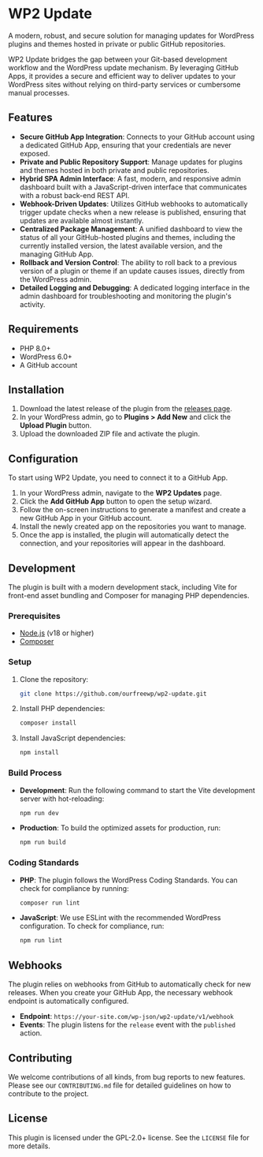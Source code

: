 # WP2 Update

A modern, robust, and secure solution for managing updates for WordPress plugins and themes hosted in private or public GitHub repositories.

WP2 Update bridges the gap between your Git-based development workflow and the WordPress update mechanism. By leveraging GitHub Apps, it provides a secure and efficient way to deliver updates to your WordPress sites without relying on third-party services or cumbersome manual processes.

## Features

  * **Secure GitHub App Integration**: Connects to your GitHub account using a dedicated GitHub App, ensuring that your credentials are never exposed.
  * **Private and Public Repository Support**: Manage updates for plugins and themes hosted in both private and public repositories.
  * **Hybrid SPA Admin Interface**: A fast, modern, and responsive admin dashboard built with a JavaScript-driven interface that communicates with a robust back-end REST API.
  * **Webhook-Driven Updates**: Utilizes GitHub webhooks to automatically trigger update checks when a new release is published, ensuring that updates are available almost instantly.
  * **Centralized Package Management**: A unified dashboard to view the status of all your GitHub-hosted plugins and themes, including the currently installed version, the latest available version, and the managing GitHub App.
  * **Rollback and Version Control**: The ability to roll back to a previous version of a plugin or theme if an update causes issues, directly from the WordPress admin.
  * **Detailed Logging and Debugging**: A dedicated logging interface in the admin dashboard for troubleshooting and monitoring the plugin's activity.

## Requirements

  * PHP 8.0+
  * WordPress 6.0+
  * A GitHub account

## Installation

1.  Download the latest release of the plugin from the [releases page](https://www.google.com/search?q=https://github.com/ourfreewp/wp2-update/releases).
2.  In your WordPress admin, go to **Plugins \> Add New** and click the **Upload Plugin** button.
3.  Upload the downloaded ZIP file and activate the plugin.

## Configuration

To start using WP2 Update, you need to connect it to a GitHub App.

1.  In your WordPress admin, navigate to the **WP2 Updates** page.
2.  Click the **Add GitHub App** button to open the setup wizard.
3.  Follow the on-screen instructions to generate a manifest and create a new GitHub App in your GitHub account.
4.  Install the newly created app on the repositories you want to manage.
5.  Once the app is installed, the plugin will automatically detect the connection, and your repositories will appear in the dashboard.

## Development

The plugin is built with a modern development stack, including Vite for front-end asset bundling and Composer for managing PHP dependencies.

### Prerequisites

  * [Node.js](https://nodejs.org/) (v18 or higher)
  * [Composer](https://getcomposer.org/)

### Setup

1.  Clone the repository:
    ```sh
    git clone https://github.com/ourfreewp/wp2-update.git
    ```
2.  Install PHP dependencies:
    ```sh
    composer install
    ```
3.  Install JavaScript dependencies:
    ```sh
    npm install
    ```

### Build Process

  * **Development**: Run the following command to start the Vite development server with hot-reloading:
    ```sh
    npm run dev
    ```
  * **Production**: To build the optimized assets for production, run:
    ```sh
    npm run build
    ```

### Coding Standards

  * **PHP**: The plugin follows the WordPress Coding Standards. You can check for compliance by running:
    ```sh
    composer run lint
    ```
  * **JavaScript**: We use ESLint with the recommended WordPress configuration. To check for compliance, run:
    ```sh
    npm run lint
    ```

## Webhooks

The plugin relies on webhooks from GitHub to automatically check for new releases. When you create your GitHub App, the necessary webhook endpoint is automatically configured.

  * **Endpoint**: `https://your-site.com/wp-json/wp2-update/v1/webhook`
  * **Events**: The plugin listens for the `release` event with the `published` action.

## Contributing

We welcome contributions of all kinds, from bug reports to new features. Please see our `CONTRIBUTING.md` file for detailed guidelines on how to contribute to the project.

## License

This plugin is licensed under the GPL-2.0+ license. See the `LICENSE` file for more details.